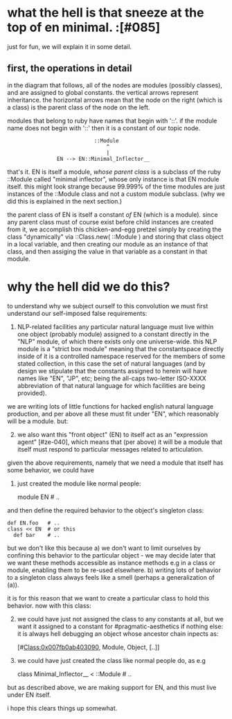 # what the hell is that sneeze at the top of en minimal. :[#085]

just for fun, we will explain it in some detail.

## first, the operations in detail

in the diagram that follows, all of the nodes are modules (possibly classes),
and are assigned to global constants. the vertical arrows represent
inheritance. the horizontal arrows mean that the node on the right (which is a
class) is the parent class of the node on the left.

modules that belong to ruby have names that begin with '::'. if the module
name does not begin with '::' then it is a constant of our topic node.

                                ::Module
                                    ^
                                    |
                    EN --> EN::Minimal_Inflector__

that's it. EN is itself a module, *whose parent class* is a subclass of
the ruby ::Module called "minimal inflector", whose only instance is that EN
module itself. this might look strange because 99.999% of the time modules
are just instances of the ::Module class and not a custom module subclass.
(why we did this is explained in the next section.)

the parent class of EN is itself a constant *of* EN (which is a module).
since any parent class must of course exist before child instances are
created from it, we accomplish this chicken-and-egg pretzel simply by
creating the class "dynamically" via ::Class.new( ::Module ) and storing that
class object in a local variable, and then creating our module as an
instance of that class, and then assiging the value in that variable as a
constant in that module.

# why the hell did we do this?

to understand why we subject ourself to this convolution we must first
understand our self-imposed false requirements:

1) NLP-related facilities any particular natural language must live within
one object (probably module) assigned to a constant directly in the "NLP"
module, of which there exists only one universe-wide. this NLP module is a
"strict box module" meaning that the constantspace directly inside of it is
a controlled namespace reserved for the members of some stated collection,
in this case the set of natural languages (and by design we stipulate that
the constants assigned to herein will have names like "EN", "JP", etc; being
the all-caps two-letter ISO-XXXX abbreviation of that natural language for
which facilities are being provided).

we are writing lots of little functions for hacked english natural language
production, and per above all these must fit under "EN", which reasonably will
be a module. but:

2) we also want this "front object" (EN) to itself act as an
"expression agent" [#ze-040], which means that (per above) it will be a module
that itself must respond to particular messages related to articulation.

given the above requirements, namely that we need a module that itself has
some behavior, we could have

1) just created the module like normal people:

    module EN  # ..

and then define the required behavior to the object's singleton class:

    def EN.foo   # ..
    class << EN  # or this
      def bar    # ..

but we don't like this because a) we don't want to limit ourselves by
confining this behavior to the particular object - we may decide later that
we want these methods accessible as instance methods e.g in a class or module,
enabling them to be re-used elsewhere. b) writing lots of behavior to a
singleton class always feels like a smell (perhaps a generalization of (a)).

it is for this reason that we want to create a particular class to hold this
behavior. now with this class:

2) we could have just not assigned the class to any constants at all, but we
want it assigned to a constant for #pragmatic-aesthetics if nothing else:
it is always hell debugging an object whose ancestor chain inpects as:

    [#<Class:0x007fb0ab403090>, Module, Object, [..]]

3) we could have just created the class like normal people do, as e.g

    class Minimal_Inflector__ < ::Module # ..

but as described above, we are making support for EN, and this must live
under EN itself.

i hope this clears things up somewhat.
